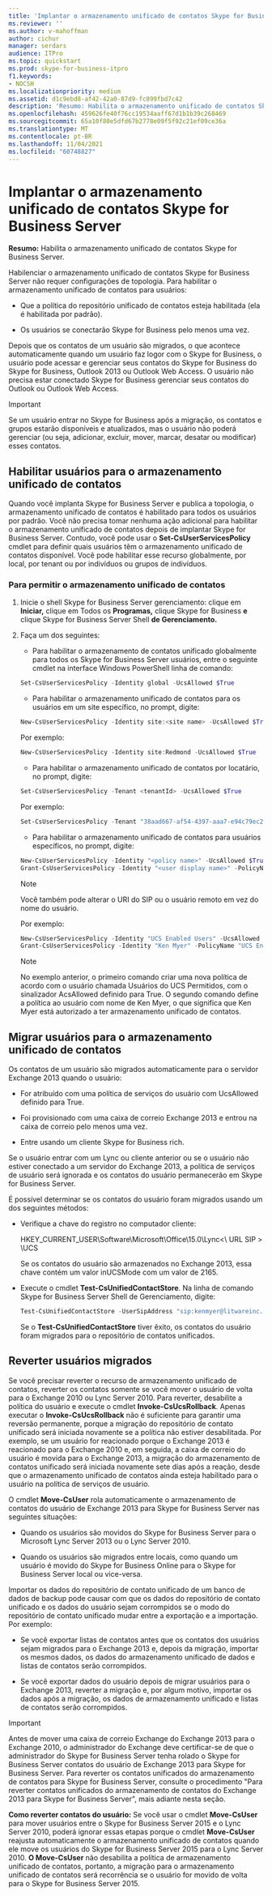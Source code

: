 ```yaml
---
title: 'Implantar o armazenamento unificado de contatos Skype for Business Server '
ms.reviewer: ''
ms.author: v-mahoffman
author: cichur
manager: serdars
audience: ITPro
ms.topic: quickstart
ms.prod: skype-for-business-itpro
f1.keywords:
- NOCSH
ms.localizationpriority: medium
ms.assetid: d1c9ebd8-af42-42a0-87d9-fc899fbd7c42
description: 'Resumo: Habilita o armazenamento unificado de contatos Skype for Business Server.'
ms.openlocfilehash: 459626fe40f76cc19534aaff67d1b1b39c268469
ms.sourcegitcommit: 65a10f80e5dfd67b2778e09f5f92c21ef09ce36a
ms.translationtype: MT
ms.contentlocale: pt-BR
ms.lasthandoff: 11/04/2021
ms.locfileid: "60748827"
---
```

# <a name="deploy-unified-contact-store-in-skype-for-business-server"></a>Implantar o armazenamento unificado de contatos Skype for Business Server
 
**Resumo:** Habilita o armazenamento unificado de contatos Skype for Business Server.
  
Habilenciar o armazenamento unificado de contatos Skype for Business Server não requer configurações de topologia. Para habilitar o armazenamento unificado de contatos para usuários:
  
- Que a política do repositório unificado de contatos esteja habilitada (ela é habilitada por padrão).
    
- Os usuários se conectarão Skype for Business pelo menos uma vez.
    
Depois que os contatos de um usuário são migrados, o que acontece automaticamente quando um usuário faz logor com o Skype for Business, o usuário pode acessar e gerenciar seus contatos do Skype for Business do Skype for Business, Outlook 2013 ou Outlook Web Access. O usuário não precisa estar conectado Skype for Business gerenciar seus contatos do Outlook ou Outlook Web Access.
  
> [!IMPORTANT]
> Se um usuário entrar no Skype for Business após a migração, os contatos e grupos estarão disponíveis e atualizados, mas o usuário não poderá gerenciar (ou seja, adicionar, excluir, mover, marcar, desatar ou modificar) esses contatos. 
  
## <a name="enable-users-for-unified-contact-store"></a>Habilitar usuários para o armazenamento unificado de contatos

Quando você implanta Skype for Business Server e publica a topologia, o armazenamento unificado de contatos é habilitado para todos os usuários por padrão. Você não precisa tomar nenhuma ação adicional para habilitar o armazenamento unificado de contatos depois de implantar Skype for Business Server. Contudo, você pode usar o **Set-CsUserServicesPolicy** cmdlet para definir quais usuários têm o armazenamento unificado de contatos disponível. Você pode habilitar esse recurso globalmente, por local, por tenant ou por indivíduos ou grupos de indivíduos.
  
### <a name="to-enable-users-for-unified-contact-store"></a>Para permitir o armazenamento unificado de contatos

1. Inicie o shell Skype for Business Server gerenciamento: clique em **Iniciar,** clique em Todos os **Programas,** clique Skype for Business **e** clique Skype for Business Server Shell **de Gerenciamento.**
    
2. Faça um dos seguintes:
    
   - Para habilitar o armazenamento de contatos unificado globalmente para todos os Skype for Business Server usuários, entre o seguinte cmdlet na interface Windows PowerShell linha de comando:
    
   ```powershell
   Set-CsUserServicesPolicy -Identity global -UcsAllowed $True
   ```

   - Para habilitar o armazenamento unificado de contatos para os usuários em um site específico, no prompt, digite:
    
   ```powershell
   New-CsUserServicesPolicy -Identity site:<site name> -UcsAllowed $True
   ```

   Por exemplo:
    
   ```powershell
   New-CsUserServicesPolicy -Identity site:Redmond -UcsAllowed $True
   ```

   - Para habilitar o armazenamento unificado de contatos por locatário, no prompt, digite:
    
   ```powershell
   Set-CsUserServicesPolicy -Tenant <tenantId> -UcsAllowed $True
   ```

   Por exemplo:
    
   ```powershell
   Set-CsUserServicesPolicy -Tenant "38aad667-af54-4397-aaa7-e94c79ec2308" -UcsAllowed $True
   ```

   - Para habilitar o armazenamento unificado de contatos para usuários específicos, no prompt, digite:
    
   ```powershell
   New-CsUserServicesPolicy -Identity "<policy name>" -UcsAllowed $True
   Grant-CsUserServicesPolicy -Identity "<user display name>" -PolicyName <"policy name">
   ```

    > [!NOTE]
    > Você também pode alterar o URI do SIP ou o usuário remoto em vez do nome do usuário. 
  
    Por exemplo:
    
   ```powershell
   New-CsUserServicesPolicy -Identity "UCS Enabled Users" -UcsAllowed $True
   Grant-CsUserServicesPolicy -Identity "Ken Myer" -PolicyName "UCS Enabled Users"
   ```

    > [!NOTE]
    > No exemplo anterior, o primeiro comando criar uma nova política de acordo com o usuário chamada Usuários do UCS Permitidos, com o sinalizador AcsAllowed definido para True. O segundo comando define a política ao usuário com nome de Ken Myer, o que significa que Ken Myer está autorizado a ter armazenamento unificado de contatos.
  
## <a name="migrate-users-to-unified-contact-store"></a>Migrar usuários para o armazenamento unificado de contatos

Os contatos de um usuário são migrados automaticamente para o servidor Exchange 2013 quando o usuário:
  
- For atribuído com uma política de serviços do usuário com UcsAllowed definido para True.
    
- Foi provisionado com uma caixa de correio Exchange 2013 e entrou na caixa de correio pelo menos uma vez.
    
- Entre usando um cliente Skype for Business rich.
    
Se o usuário entrar com um Lync ou cliente anterior ou se o usuário não estiver conectado a um servidor do Exchange 2013, a política de serviços de usuário será ignorada e os contatos do usuário permanecerão em Skype for Business Server.
  
É possível determinar se os contatos do usuário foram migrados usando um dos seguintes métodos: 
  
- Verifique a chave do registro no computador cliente:
    
    HKEY_CURRENT_USER\Software\Microsoft\Office\15.0\Lync<\\ URL SIP \> \UCS
    
    Se os contatos do usuário são armazenados no Exchange 2013, essa chave contém um valor inUCSMode com um valor de 2165.
    
- Execute o cmdlet **Test-CsUnifiedContactStore**. Na linha de comando Skype for Business Server Shell de Gerenciamento, digite:
    
  ```powershell
  Test-CsUnifiedContactStore -UserSipAddress "sip:kenmyer@litwareinc.com" -TargetFqdn "atl-cs-001.litwareinc.com"
  ```

    Se o **Test-CsUnifiedContactStore** tiver êxito, os contatos do usuário foram migrados para o repositório de contatos unificados.
    
## <a name="roll-back-migrated-users"></a>Reverter usuários migrados

Se você precisar reverter o recurso de armazenamento unificado de contatos, reverter os contatos somente se você mover o usuário de volta para o Exchange 2010 ou Lync Server 2010. Para reverter, desabilite a política do usuário e execute o cmdlet **Invoke-CsUcsRollback**. Apenas executar o **Invoke-CsUcsRollback** não é suficiente para garantir uma reversão permanente, porque a migração do repositório de contato unificado será iniciada novamente se a política não estiver desabilitada. Por exemplo, se um usuário for reacionado porque o Exchange 2013 é reacionado para o Exchange 2010 e, em seguida, a caixa de correio do usuário é movida para o Exchange 2013, a migração do armazenamento de contatos unificado será iniciada novamente sete dias após a reação, desde que o armazenamento unificado de contatos ainda esteja habilitado para o usuário na política de serviços de usuário.
  
O cmdlet **Move-CsUser** rola automaticamente o armazenamento de contatos do usuário de Exchange 2013 para Skype for Business Server nas seguintes situações:
  
- Quando os usuários são movidos do Skype for Business Server para o Microsoft Lync Server 2013 ou o Lync Server 2010. 
    
- Quando os usuários são migrados entre locais, como quando um usuário é movido do Skype for Business Online para o Skype for Business Server local ou vice-versa.
    
Importar os dados do repositório de contato unificado de um banco de dados de backup pode causar com que os dados do repositório de contato unificado e os dados do usuário sejam corrompidos se o modo do repositório de contato unificado mudar entre a exportação e a importação. Por exemplo:
  
- Se você exportar listas de contatos antes que os contatos dos usuários sejam migrados para o Exchange 2013 e, depois da migração, importar os mesmos dados, os dados do armazenamento unificado de dados e listas de contatos serão corrompidos.
    
- Se você exportar dados do usuário depois de migrar usuários para o Exchange 2013, reverter a migração e, por algum motivo, importar os dados após a migração, os dados de armazenamento unificado e listas de contatos serão corrompidos.
    
> [!IMPORTANT]
> Antes de mover uma caixa de correio Exchange do Exchange 2013 para o Exchange 2010, o administrador do Exchange deve certificar-se de que o administrador do Skype for Business Server tenha rolado o Skype for Business Server contatos do usuário de Exchange 2013 para Skype for Business Server. Para reverter os contatos unificados do armazenamento de contatos para Skype for Business Server, consulte o procedimento "Para reverter contatos unificados do armazenamento de contatos do Exchange 2013 para Skype for Business Server", mais adiante nesta seção. 
  
 **Como reverter contatos do usuário:** Se você usar o cmdlet **Move-CsUser** para mover usuários entre o Skype for Business Server 2015 e o Lync Server 2010, poderá ignorar essas etapas porque o cmdlet **Move-CsUser** reajusta automaticamente o armazenamento unificado de contatos quando ele move os usuários do Skype for Business Server 2015 para o Lync Server 2010. **O Move-CsUser** não desabilita a política de armazenamento unificado de contatos, portanto, a migração para o armazenamento unificado de contatos será recorrência se o usuário for movido de volta para o Skype for Business Server 2015.
  

